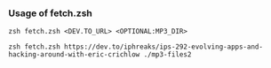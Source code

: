 ### Usage of fetch.zsh

`zsh fetch.zsh <DEV.TO_URL> <OPTIONAL:MP3_DIR>`

```
zsh fetch.zsh https://dev.to/iphreaks/ips-292-evolving-apps-and-hacking-around-with-eric-crichlow ./mp3-files2
```
